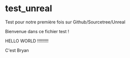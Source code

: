 # test_unreal
Test pour notre première fois sur Github/Sourcetree/Unreal

Bienvenue dans ce fichier test ! 

HELLO WORLD !!!!!!!!!

C'est Bryan
